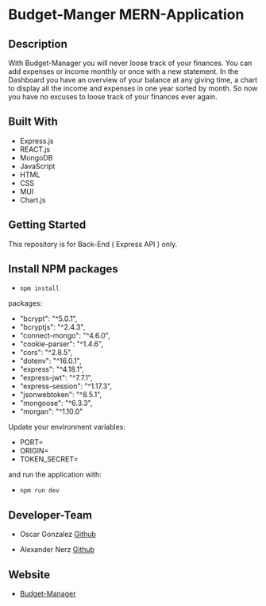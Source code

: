 # Budget-Manger MERN-Application

## Description

With Budget-Manager you will never loose track of your finances. You can add expenses or income monthly or once with a new statement. In the Dashboard you have 
an overview of your balance at any giving time, a chart to display all the income and expenses in one year sorted by month. So now you have no excuses to loose track of your finances ever again. 



## Built With

* Express.js
* REACT.js
* MongoDB
* JavaScript
* HTML
* CSS
* MUI
* Chart.js

## Getting Started

This repository is for Back-End ( Express API ) only.

## Install NPM packages
-  `npm install` 

packages:
-  "bcrypt": "^5.0.1",
-   "bcryptjs": "^2.4.3",
-   "connect-mongo": "^4.6.0",
-   "cookie-parser": "^1.4.6",
-   "cors": "^2.8.5",
-   "dotenv": "^16.0.1",
-   "express": "^4.18.1",
-   "express-jwt": "^7.7.1",
-   "express-session": "^1.17.3",
-   "jsonwebtoken": "^8.5.1",
-   "mongoose": "^6.3.3",
-   "morgan": "^1.10.0"

Update your environment variables:
 - PORT=
 - ORIGIN=
 - TOKEN_SECRET=

 and run the application with: 
  - `npm run dev`

## Developer-Team

 - Oscar Gonzalez [Github](https://github.com/oscargonzalezdev)

 - Alexander Nerz [Github](https://github.com/Alex-WD-22)

 ## Website

 - [Budget-Manager](https://budget-manager-mern-app.netlify.app/)
